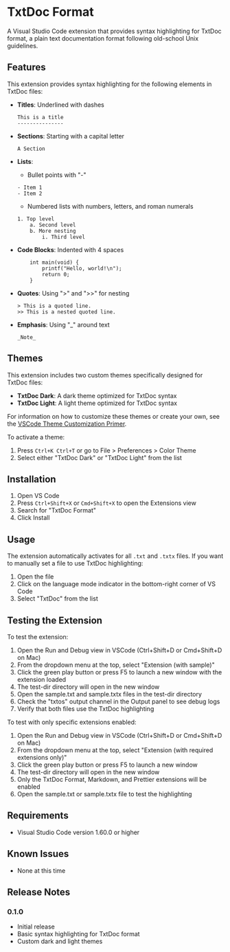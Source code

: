 # TxtDoc Format

A Visual Studio Code extension that provides syntax highlighting for TxtDoc
format, a plain text documentation format following old-school Unix guidelines.

## Features

This extension provides syntax highlighting for the following elements in TxtDoc
files:

- **Titles**: Underlined with dashes

  ```text
  This is a title
  ---------------
  ```

- **Sections**: Starting with a capital letter

  ```text
  A Section
  ```

- **Lists**:

  - Bullet points with "-"

  ```text
  - Item 1
  - Item 2
  ```

  - Numbered lists with numbers, letters, and roman numerals

  ```text
  1. Top level
      a. Second level
      b. More nesting
          i. Third level
  ```

- **Code Blocks**: Indented with 4 spaces

  ```text
      int main(void) {
          printf("Hello, world!\n");
          return 0;
      }
  ```

- **Quotes**: Using ">" and ">>" for nesting

  ```text
  > This is a quoted line.
  >> This is a nested quoted line.
  ```

- **Emphasis**: Using "\_" around text

  ```text
  _Note_
  ```

## Themes

This extension includes two custom themes specifically designed for TxtDoc
files:

- **TxtDoc Dark**: A dark theme optimized for TxtDoc syntax
- **TxtDoc Light**: A light theme optimized for TxtDoc syntax

For information on how to customize these themes or create your own, see the [VSCode Theme Customization Primer](docs/vscode-theme-primer.md).

To activate a theme:

1. Press `Ctrl+K Ctrl+T` or go to File > Preferences > Color Theme
2. Select either "TxtDoc Dark" or "TxtDoc Light" from the list

## Installation

1. Open VS Code
2. Press `Ctrl+Shift+X` or `Cmd+Shift+X` to open the Extensions view
3. Search for "TxtDoc Format"
4. Click Install

## Usage

The extension automatically activates for all `.txt` and `.txtx` files. If you want to
manually set a file to use TxtDoc highlighting:

1. Open the file
2. Click on the language mode indicator in the bottom-right corner of VS Code
3. Select "TxtDoc" from the list

## Testing the Extension

To test the extension:

1. Open the Run and Debug view in VSCode (Ctrl+Shift+D or Cmd+Shift+D on Mac)
2. From the dropdown menu at the top, select "Extension (with sample)"
3. Click the green play button or press F5 to launch a new window with the extension loaded
4. The test-dir directory will open in the new window
5. Open the sample.txt and sample.txtx files in the test-dir directory
6. Check the "txtos" output channel in the Output panel to see debug logs
7. Verify that both files use the TxtDoc highlighting

To test with only specific extensions enabled:

1. Open the Run and Debug view in VSCode (Ctrl+Shift+D or Cmd+Shift+D on Mac)
2. From the dropdown menu at the top, select "Extension (with required extensions only)"
3. Click the green play button or press F5 to launch a new window
4. The test-dir directory will open in the new window
5. Only the TxtDoc Format, Markdown, and Prettier extensions will be enabled
6. Open the sample.txt or sample.txtx file to test the highlighting

## Requirements

- Visual Studio Code version 1.60.0 or higher

## Known Issues

- None at this time

## Release Notes

### 0.1.0

- Initial release
- Basic syntax highlighting for TxtDoc format
- Custom dark and light themes
